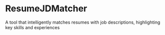 # ResumeJDMatcher
A tool that intelligently matches resumes with job descriptions, highlighting key skills and experiences
